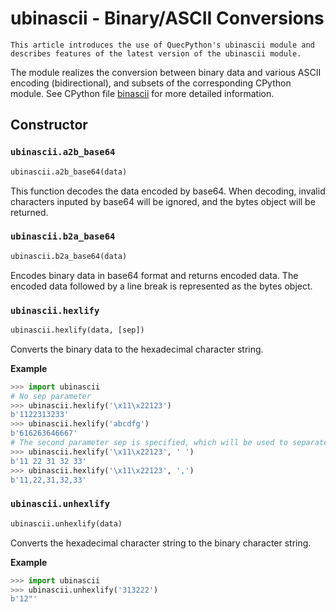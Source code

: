 # ubinascii - Binary/ASCII Conversions

```
This article introduces the use of QuecPython's ubinascii module and describes features of the latest version of the ubinascii module.
```

The module realizes the conversion between binary data and various ASCII encoding (bidirectional), and subsets of the corresponding CPython module. See CPython file [binascii](https://docs.python.org/3.5/library/binascii.html#module-binascii) for more detailed information.

## Constructor

### `ubinascii.a2b_base64`

```python
ubinascii.a2b_base64(data)
```

This function decodes the data encoded by base64. When decoding, invalid characters inputed by base64 will be ignored, and the bytes object will be returned.

### `ubinascii.b2a_base64`

```python
ubinascii.b2a_base64(data)
```

Encodes binary data in base64 format and returns encoded data. The encoded data followed by a line break is represented as the bytes object.

### `ubinascii.hexlify`

```python
ubinascii.hexlify(data, [sep])
```

Converts the binary data to the hexadecimal character string.

**Example**

```python
>>> import ubinascii
# No sep parameter
>>> ubinascii.hexlify('\x11\x22123')
b'1122313233'
>>> ubinascii.hexlify('abcdfg')
b'616263646667'
# The second parameter sep is specified, which will be used to separate two hexadecimal numbers
>>> ubinascii.hexlify('\x11\x22123', ' ')
b'11 22 31 32 33'
>>> ubinascii.hexlify('\x11\x22123', ',')
b'11,22,31,32,33'
```

### `ubinascii.unhexlify`

```python
ubinascii.unhexlify(data)
```

Converts the hexadecimal character string to the binary character string.

**Example**

```python
>>> import ubinascii
>>> ubinascii.unhexlify('313222')
b'12"'
```
